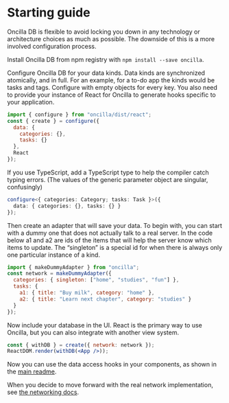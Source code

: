 # Starting guide

Oncilla DB is flexible to avoid locking you down in any technology or architecture choices as much as possible. The downside of this is a more involved configuration process.

Install Oncilla DB from npm registry with `npm install --save oncilla`.

Configure Oncilla DB for your data kinds. Data kinds are synchronized atomically, and in full. For an example, for a to-do app the kinds would be tasks and tags. Configure with empty objects for every key. You also need to provide your instance of React for Oncilla to generate hooks specific to your application.

```js
import { configure } from "oncilla/dist/react";
const { create } = configure({
  data: {
    categories: {},
    tasks: {}
  },
  React
});
```

If you use TypeScript, add a TypeScript type to help the compiler catch typing errors. (The values of the generic parameter object are singular, confusingly)

```ts
configure<{ categories: Category; tasks: Task }>({
  data: { categories: {}, tasks: {} }
});
```

Then create an adapter that will save your data. To begin with, you can start with a dummy one that does not actually talk to a real server. In the code below a1 and a2 are ids of the items that will help the server know which items to update. The “singleton” is a special id for when there is always only one particular instance of a kind.

```js
import { makeDummyAdapter } from "oncilla";
const network = makeDummyAdapter({
  categories: { singleton: ["home", "studies", "fun"] },
  tasks: {
    a1: { title: "Buy milk", category: "home" },
    a2: { title: "Learn next chapter", category: "studies" }
  }
});
```

Now include your database in the UI. React is the primary way to use Oncilla, but you can also integrate with another view system.

```jsx
const { withDB } = create({ network: network });
ReactDOM.render(withDB(<App />));
```

Now you can use the data access hooks in your components, as shown in the [main readme](../README.md).

When you decide to move forward with the real network implementation, see [the networking docs](network/README.md).

